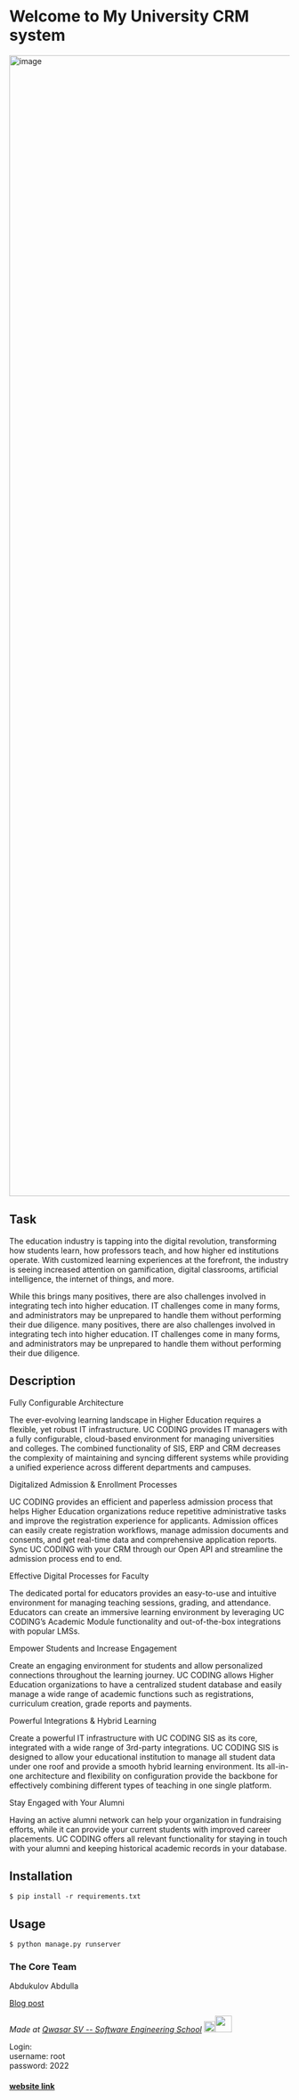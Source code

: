 # Welcome to My University CRM system

<a href="https://abdulladev.pythonanywhere.com/"><img width="2048" alt="image" src="https://user-images.githubusercontent.com/95611906/204078715-46d7bade-daec-49f0-82eb-555a3ed08413.png"></a>



## Task

The education industry is tapping into the digital revolution, transforming how students learn, how professors teach, and how higher ed institutions operate. With customized learning experiences at the forefront, the industry is seeing increased attention on gamification, digital classrooms, artificial intelligence, the internet of things, and more.

While this brings many positives, there are also challenges involved in integrating tech into higher education. IT challenges come in many forms, and administrators may be unprepared to handle them without performing their due diligence. many positives, there are also challenges involved in integrating tech into higher education. IT challenges come in many forms, and administrators may be unprepared to handle them without performing their due diligence.

## Description

Fully Configurable Architecture

The ever-evolving learning landscape in Higher Education requires a flexible, yet robust IT infrastructure. UC CODING provides IT managers with a fully configurable, cloud-based environment for managing universities and colleges. The combined functionality of SIS, ERP and CRM decreases the complexity of maintaining and syncing different systems while providing a unified experience across different departments and campuses.

Digitalized Admission & Enrollment Processes

UC CODING provides an efficient and paperless admission process that helps Higher Education organizations reduce repetitive administrative tasks and improve the registration experience for applicants. Admission offices can easily create registration workflows, manage admission documents and consents, and get real-time data and comprehensive application reports. Sync UC CODING with your CRM through our Open API and streamline the admission process end to end.

Effective Digital Processes for Faculty

The dedicated portal for educators provides an easy-to-use and intuitive environment for managing teaching sessions, grading, and attendance. Educators can create an immersive learning environment by leveraging UC CODING’s Academic Module functionality and out-of-the-box integrations with popular LMSs.

Empower Students and Increase Engagement

Create an engaging environment for students and allow personalized connections throughout the learning journey. UC CODING allows Higher Education organizations to have a centralized student database and easily manage a wide range of academic functions such as registrations, curriculum creation, grade reports and payments.

Powerful Integrations & Hybrid Learning

Create a powerful IT infrastructure with UC CODING SIS as its core, integrated with a wide range of 3rd-party integrations. UC CODING SIS is designed to allow your educational institution to manage all student data under one roof and provide a smooth hybrid learning environment. Its all-in-one architecture and flexibility on configuration provide the backbone for effectively combining different types of teaching in one single platform.

Stay Engaged with Your Alumni

Having an active alumni network can help your organization in fundraising efforts, while it can provide your current students with improved career placements. UC CODING offers all relevant functionality for staying in touch with your alumni and keeping historical academic records in your database.

## Installation
```
$ pip install -r requirements.txt
```

## Usage

```
$ python manage.py runserver
```


### The Core Team
Abdukulov Abdulla

<a href="https://medium.com/@abduqulovabdulla3108/my-vivino-2214a1c6347a">Blog post</a>

<span><i>Made at <a href='https://qwasar.io'>Qwasar SV -- Software Engineering School</a></i></span> <span><img src='https://storage.googleapis.com/qwasar-public/qwasar-logo_50x50.png' width='20px' ><img src='https://logobank.uz:8005/media/logos_png/astrum-01.png' width='30x' ></span>


Login:<br>
username: root<br>
password: 2022



<h4><a href="https://abdulladev.pythonanywhere.com/">website link</a></h4>
